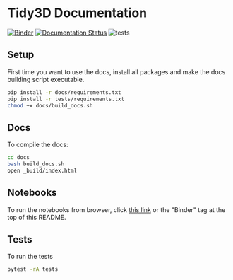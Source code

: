 # Tidy3D Documentation

[![Binder](https://mybinder.org/badge_logo.svg)](https://mybinder.org/v2/gh/flexcompute-readthedocs/tidy3d-docs/HEAD?filepath=docs/source/notebooks/)
[![Documentation Status](https://readthedocs.com/projects/flexcompute-tidy3ddocumentation/badge/?version=latest)](https://flexcompute-tidy3ddocumentation.readthedocs-hosted.com/en/latest/?badge=latest)
![tests](https://github.com/flexcompute/Tidy3D-client-revamp/actions/workflows//run_tests.yml/badge.svg)

## Setup

First time you want to use the docs, install all packages and make the docs building script executable.

```bash
pip install -r docs/requirements.txt
pip install -r tests/requirements.txt
chmod +x docs/build_docs.sh
```

## Docs

To compile the docs:

```bash
cd docs
bash build_docs.sh
open _build/index.html
```

## Notebooks

To run the notebooks from browser, click [this link](https://mybinder.org/v2/gh/flexcompute/Tidy3D-docs/HEAD?filepath=docs/notebooks/) or the "Binder" tag at the top of this README.

## Tests

To run the tests

```bash
pytest -rA tests
```
